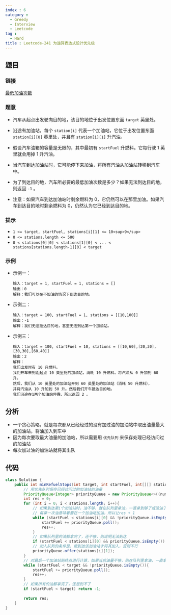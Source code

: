 ```yaml
---
index : 6
category : 
  - Greedy
  - Interview
  - Leetcode
tag : 
  - Hard
title : Leetcode-241 为运算表达式设计优先级
---
```


## 题目

### 链接

[最低加油次数](https://leetcode.cn/problems/minimum-number-of-refueling-stops/)

### 题意

- 汽车从起点出发驶向目的地，该目的地位于出发位置东面 `target` 英里处。

- 沿途有加油站，每个 `station[i]` 代表一个加油站，它位于出发位置东面 `station[i][0]` 英里处，并且有 `station[i][1]` 升汽油。

- 假设汽车油箱的容量是无限的，其中最初有 `startFuel` 升燃料。它每行驶 1 英里就会用掉 1 升汽油。

- 当汽车到达加油站时，它可能停下来加油，将所有汽油从加油站转移到汽车中。

- 为了到达目的地，汽车所必要的最低加油次数是多少？如果无法到达目的地，则返回 `-1` 。

- 注意：如果汽车到达加油站时剩余燃料为 0，它仍然可以在那里加油。如果汽车到达目的地时剩余燃料为 0，仍然认为它已经到达目的地。

### 提示

- `1 <= target, startFuel, stations[i][1] <= 10<sup>9</sup>`
- `0 <= stations.length <= 500`
- `0 < stations[0][0] < stations[1][0] < ... < stations[stations.length-1][0] < target`

### 示例

- 示例一：

  ```
  输入：target = 1, startFuel = 1, stations = []
  输出：0
  解释：我们可以在不加油的情况下到达目的地。
  ```

- 示例二：

  ```
  输入：target = 100, startFuel = 1, stations = [[10,100]]
  输出：-1
  解释：我们无法抵达目的地，甚至无法到达第一个加油站。
  ```

- 示例三：

  ```
  输入：target = 100, startFuel = 10, stations = [[10,60],[20,30],[30,30],[60,40]]
  输出：2
  解释：
  我们出发时有 10 升燃料。
  我们开车来到距起点 10 英里处的加油站，消耗 10 升燃料。将汽油从 0 升加到 60 升。
  然后，我们从 10 英里处的加油站开到 60 英里处的加油站（消耗 50 升燃料），
  并将汽油从 10 升加到 50 升。然后我们开车抵达目的地。
  我们沿途在1两个加油站停靠，所以返回 2 。
  ```

## 分析

- 一个贪心策略，就是每次都从已经经过的没有加过油的加油站中取出油量最大的加油站，将油加入到车中
- 因为每次要取最大油量的加油站，所以需要用 `优先队列` 来保存处理已经访问过的加油站
- 每次加过油的加油站就将其出队

## 代码

```java
class Solution {
    public int minRefuelStops(int target, int startFuel, int[][] stations) {
        // 用优先队列保存已经访问过的加油站的油量
        PriorityQueue<Integer> priorityQueue = new PriorityQueue<>((num1,num2)-> num2 - num1);
        int res = 0;
        for (int i = 0; i < stations.length; i++){
            // 如果到达第i个加油站时，油不够，就在队列里拿油，一直拿到够了或没油了再继续
            // 每拿一次油意味着要在一个加油站加油，所以让res + 1
            while (startFuel < stations[i][0] && !priorityQueue.isEmpty()){
                startFuel += priorityQueue.poll();
                res++;
            }
            // 如果队列里的油都拿完了，还不够，则说明无法到达
            if (startFuel < stations[i][0] && priorityQueue.isEmpty()) return -1;
            // 加入队列的条件是，能到达该加油站才将其加入，否则不行
            priorityQueue.offer(stations[i][1]);
        }
        // 对最后一个加油站到终点进行计算，如果当前油量不够，则在队列里拿油，一直拿到够了或者没油了再继续
        while (startFuel < target && !priorityQueue.isEmpty()){
            startFuel += priorityQueue.poll();
            res++;
        }
        // 如果所有的油都拿完了，还是到不了
        if (startFuel < target) return -1;
        
        return res;
    }
}
```



